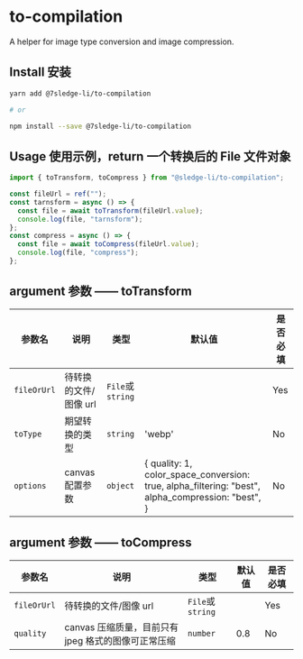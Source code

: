 # to-compilation

A helper for image type conversion and image compression.

## Install 安装

```bash
yarn add @7sledge-li/to-compilation

# or

npm install --save @7sledge-li/to-compilation
```

## Usage 使用示例，return 一个转换后的 File 文件对象

```js
import { toTransform, toCompress } from "@sledge-li/to-compilation";

const fileUrl = ref("");
const tarnsform = async () => {
  const file = await toTransform(fileUrl.value);
  console.log(file, "tarnsform");
};
const compress = async () => {
  const file = await toCompress(fileUrl.value);
  console.log(file, "compress");
};
```

## argument 参数 —— toTransform

| 参数名      | 说明                  | 类型             | 默认值                                                                                            | 是否必填 |
| ----------- | --------------------- | ---------------- | ------------------------------------------------------------------------------------------------- | -------- |
| `fileOrUrl` | 待转换的文件/图像 url | `File`或`string` |                                                                                                   | Yes      |
| `toType`    | 期望转换的类型        | `string`         | 'webp'                                                                                            | No       |
| `options`   | canvas 配置参数       | `object`         | { quality: 1, color_space_conversion: true, alpha_filtering: "best", alpha_compression: "best", } | No       |

## argument 参数 —— toCompress

| 参数名      | 说明                                                | 类型             | 默认值 | 是否必填 |
| ----------- | --------------------------------------------------- | ---------------- | ------ | -------- |
| `fileOrUrl` | 待转换的文件/图像 url                               | `File`或`string` |        | Yes      |
| `quality`   | canvas 压缩质量，目前只有 jpeg 格式的图像可正常压缩 | `number`         | 0.8    | No       |
